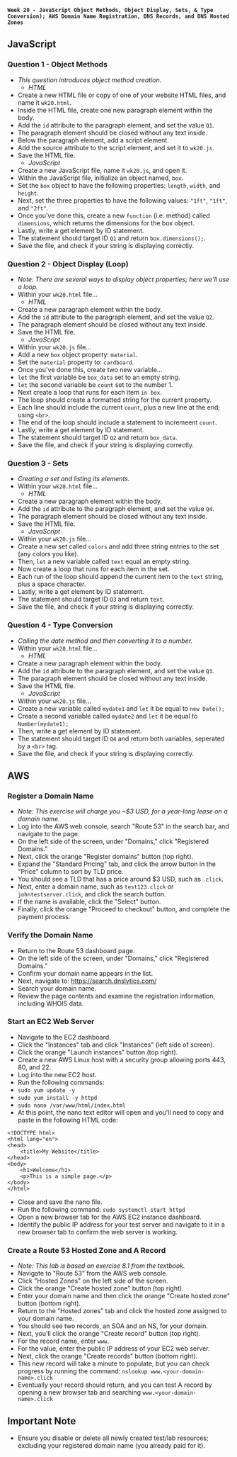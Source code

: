 **`Week 20 - JavaScript Object Methods, Object Display, Sets, & Type Conversion); AWS Domain Name Registration, DNS Records, and DNS Hosted Zones`**

## JavaScript

### Question 1 - Object Methods
- *This question introduces object method creation.*
  - *HTML*
- Create a new HTML file or copy of one of your website HTML files, and name it `wk20.html`.
- Inside the HTML file, create one new paragraph element within the body.
- Add the `id` attribute to the paragraph element, and set the value `Q1`.
- The paragraph element should be closed without any text inside.
- Below the paragraph element, add a script element.
- Add the source attribute to the script element, and set it to `wk20.js`.
- Save the HTML file.
  - *JavaScript*
- Create a new JavaScript file, name it `wk20.js`, and open it.
- Within the JavaScript file, initialize an object named, `box`.
- Set the `box` object to have the following properties: `length`, `width`, and `height`.
- Next, set the three properties to have the following values: `"1ft"`, `"1ft"`, and `"2ft"`.
- Once you've done this, create a new `function` (i.e. method) called `dimensions`, which returns the dimensions for the box object.
- Lastly, write a get element by ID statement.
- The statement should target ID `Q1` and return `box.dimensions();`.
- Save the file, and check if your string is displaying correctly.

### Question 2 - Object Display (Loop)
- *Note: There are several ways to display object properties; here we'll use a loop.*
- Within your `wk20.html` file...
  - *HTML*
- Create a new paragraph element within the body.
- Add the `id` attribute to the paragraph element, and set the value `Q2`.
- The paragraph element should be closed without any text inside.
- Save the HTML file.
  - *JavaScript*
- Within your `wk20.js` file...
- Add a new `box` object property: `material`.
- Set the `material` property to: `cardboard`.
- Once you've done this, create two new variable...
- `let` the first variable be `box_data` set to an empty string.
- `let` the second variable be `count` set to the number 1.
- Next create a loop that runs for each item `in box`.
- The loop should create a formatted string for the current property.
- Each line should include the current `count`, plus a new line at the end; using `<br>`.
- The end of the loop should include a statement to incremeent `count`.
- Lastly, write a get element by ID statement.
- The statement should target ID `Q2` and return `box_data`.
- Save the file, and check if your string is displaying correctly.

### Question 3 - Sets
- *Creating a set and listing its elements.*
- Within your `wk20.html` file...
  - *HTML*
- Create a new paragraph element within the body.
- Add the `id` attribute to the paragraph element, and set the value `Q4`.
- The paragraph element should be closed without any text inside.
- Save the HTML file.
  - *JavaScript*
- Within your `wk20.js` file...
- Create a new set called `colors` and add three string entries to the set (any colors you like).
- Then, `let` a new variable called `text` equal an empty string.
- Now create a loop that runs for each item in the set.
- Each run of the loop should append the current item to the `text` string, plus a space character.
- Lastly, write a get element by ID statement.
- The statement should target ID `Q3` and return `text`.
- Save the file, and check if your string is displaying correctly.

### Question 4 - Type Conversion
- *Calling the date method and then converting it to a number.*
- Within your `wk20.html` file...
  - *HTML*
- Create a new paragraph element within the body.
- Add the `id` attribute to the paragraph element, and set the value `Q3`.
- The paragraph element should be closed without any text inside.
- Save the HTML file.
  - *JavaScript*
- Within your `wk20.js` file...
- Create a new variable called `mydate1` and `let` it be equal to `new Date();`
- Create a second variable called `mydate2` and `let` it be equal to `Number(mydate1);`
- Then, write a get element by ID statement.
- The statement should target ID `Q4` and return both variables, seperated by a `<br>` tag.
- Save the file, and check if your string is displaying correctly.

## AWS

### Register a Domain Name
- *Note: This exercise will charge you ~$3 USD, for a year-long lease on a domain name.*
- Log into the AWS web console, search "Route 53" in the search bar, and navigate to the page.
- On the left side of the screen, under "Domains," click "Registered Domains."
- Next, click the orange "Register domains" button (top right).
- Expand the "Standard Pricing" tab, and click the arrow button in the "Price" column to sort by TLD price.
- You should see a TLD that has a price around $3 USD, such as `.click`.
- Next, enter a domain name, such as `test123.click` or `johntestserver.click`, and click the search button.
- If the name is available, click the "Select" button.
- Finally, click the orange "Proceed to checkout" button, and complete the payment process.

### Verify the Domain Name
- Return to the Route 53 dashboard page.
- On the left side of the screen, under "Domains," click "Registered Domains."
- Confirm your domain name appears in the list.
- Next, navigate to: https://search.dnslytics.com/
- Search your domain name.
- Review the page contents and examine the registration information, including WHOIS data.

### Start an EC2 Web Server
- Navigate to the EC2 dashboard.
- Click the "Instances" tab and click "Instances" (left side of screen).
- Click the orange "Launch instances" button (top right).
- Create a new AWS Linux host with a security group allowing ports 443, 80, and 22.
- Log into the new EC2 host.
- Run the following commands:
- `sudo yum update -y`
- `sudo yum install -y httpd`
- `sudo nano /var/www/html/index.html`
- At this point, the nano text editor will open and you'll need to copy and paste in the following HTML code:
```
<!DOCTYPE html>
<html lang="en">
<head>
    <title>My Website</title>
</head>
<body>
    <h1>Welcome</h1>
    <p>This is a simple page.</p>
</body>
</html>
```
- Close and save the nano file.
- Run the following command: `sudo systemctl start httpd`
- Open a new browser tab for the AWS EC2 instance dashboard.
- Identify the public IP address for your test server and navigate to it in a new browser tab to confirm the web server is working.

### Create a Route 53 Hosted Zone and A Record
- *Note: This lab is based on exercise 8.1 from the textbook.*
- Navigate to "Route 53" from the AWS web console.
- Click "Hosted Zones" on the left side of the screen.
- Click the orange "Create hosted zone" button (top right).
- Enter your domain name and then click the orange "Create hosted zone" button (bottom right).
- Return to the "Hosted zones" tab and click the hosted zone assigned to your domain name.
- You should see two records, an SOA and an NS, for your domain.
- Next, you'll click the orange "Create record" button (top right).
- For the record name, enter `www`.
- For the value, enter the public IP address of your EC2 web server.
- Next, click the orange "Create records" button (bottom right).
- This new record will take a minute to populate, but you can check progress by running the command: `nslookup www.<your-domain-name>.click`
- Eventually your record should return, and you can test A record by opening a new browser tab and searching `www.<your-domain-name>.click`

## Important Note
- Ensure you disable or delete all newly created test/lab resources; excluding your registered domain name (you already paid for it).
